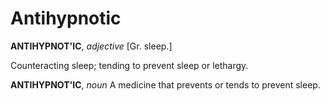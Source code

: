 # Antihypnotic

**ANTIHYPNOT'IC**, _adjective_ \[Gr. sleep.\]

Counteracting sleep; tending to prevent sleep or lethargy.

**ANTIHYPNOT'IC**, _noun_ A medicine that prevents or tends to prevent sleep.